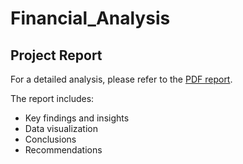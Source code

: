 # Financial_Analysis

## Project Report

For a detailed analysis, please refer to the [PDF report](https://1drv.ms/b/c/060d2f6ab0166614/Ec2svdcBlWdMuY5r8zzMAkUBucUvaGFo7idpEcoc5lTD7Q?e=uppjbA).

The report includes:
- Key findings and insights
- Data visualization
- Conclusions
- Recommendations
